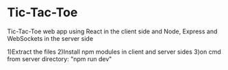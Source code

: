 # Tic-Tac-Toe
Tic-Tac-Toe web app using React in the client side and Node, Express and WebSockets in the server side 


1)Extract the files
2)Install npm modules in client and server sides
3)on cmd from server directory: "npm run dev"
